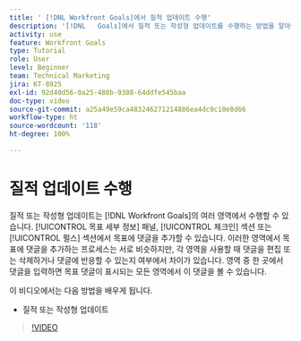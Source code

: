 ```yaml
---
title: ' [!DNL Workfront Goals]에서 질적 업데이트 수행'
description: '[!DNL   Goals]에서 질적 또는 작성형 업데이트를 수행하는 방법을 알아봅니다.'
activity: use
feature: Workfront Goals
type: Tutorial
role: User
level: Beginner
team: Technical Marketing
jira: KT-8925
exl-id: 92d40d56-0a25-488b-9308-64ddfe545baa
doc-type: video
source-git-commit: a25a49e59ca483246271214886ea4dc9c10e8d66
workflow-type: ht
source-wordcount: '118'
ht-degree: 100%

---
```


# 질적 업데이트 수행

질적 또는 작성형 업데이트는 [!DNL Workfront Goals]의 여러 영역에서 수행할 수 있습니다. [!UICONTROL 목표 세부 정보] 패널, [!UICONTROL 체크인] 섹션 또는 [!UICONTROL 펄스] 섹션에서 목표에 댓글을 추가할 수 있습니다. 이러한 영역에서 목표에 댓글을 추가하는 프로세스는 서로 비슷하지만, 각 영역을 사용할 때 댓글을 편집 또는 삭제하거나 댓글에 반응할 수 있는지 여부에서 차이가 있습니다. 영역 중 한 곳에서 댓글을 입력하면 목표 댓글이 표시되는 모든 영역에서 이 댓글을 볼 수 있습니다.

이 비디오에서는 다음 방법을 배우게 됩니다.

* 질적 또는 작성형 업데이트

>[!VIDEO](https://video.tv.adobe.com/v/335197/?quality=12&learn=on)
